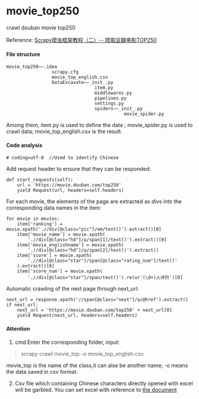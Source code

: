 # movie_top250
crawl douban movie top250

Reference: [Scrapy爬虫框架教程（二）-- 爬取豆瓣电影TOP250](http://woodenrobot.me/2017/01/07/Scrapy%E7%88%AC%E8%99%AB%E6%A1%86%E6%9E%B6%E6%95%99%E7%A8%8B%EF%BC%88%E4%BA%8C%EF%BC%89-%E7%88%AC%E5%8F%96%E8%B1%86%E7%93%A3%E7%94%B5%E5%BD%B1TOP250/)

#### File structure

```
movie_top250——.idea
                 scrapy.cfg
                 movie_top_english.csv
                 DataExcavate——_init_.py
                                 item.py
                                 middlewares.py
                                 pipelines.py
                                 settings.py
                                 spiders——_init_.py
                                            movie_spider.py
```
Among them, item.py is used to define the data ; movie_spider.py is used to crawl data;  movie_top_english.csv is the result.

#### Code analysis

```
# coding=utf-8  //Used to identify Chinese
```
Add request header to ensure that they can be responded:

```
def start_requests(self):
    url = 'https://movie.douban.com/top250'
    yield Request(url, headers=self.headers)
```
For each movie, the elements of the page are extracted as divs into the corresponding data names in the item:

```
for movie in movies:
    item['ranking'] = movie.xpath('.//div[@class="pic"]/em/text()').extract()[0]
    item['movie_name'] = movie.xpath(
        './/div[@class="hd"]/a/span[1]/text()').extract()[0]
    item['movie_englishname'] = movie.xpath(
        './/div[@class="hd"]/a/span[2]/text()').extract()
    item['score'] = movie.xpath(
        './/div[@class="star"]/span[@class="rating_num"]/text()'
    ).extract()[0]
    item['score_num'] = movie.xpath(
        './/div[@class="star"]/span/text()').re(ur'(\d+)人评价')[0]
```
Automatic crawling of the next page through next_url:

```
next_url = response.xpath('//span[@class="next"]/a/@href').extract()
if next_url:
    next_url = 'https://movie.douban.com/top250' + next_url[0]
    yield Request(next_url, headers=self.headers)
```

#### Attention
1. cmd:Enter the corresponding folder, input: 
> scrapy crawl movie_top -o movie_top_english.csv.

movie_top is the name of the class,it can alse be another name; -o means the data saved in csv format.

2. Csv file which containing Chinese characters directly opened with excel will be garbled. You can set excel with reference to [the document](https://blog.csdn.net/leonzhouwei/article/details/8447643)
